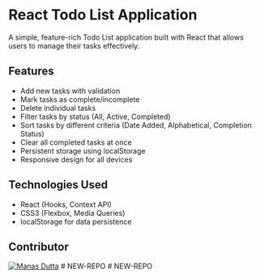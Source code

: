 # React Todo List Application

A simple, feature-rich Todo List application built with React that allows users to manage their tasks effectively.

## Features

- Add new tasks with validation
- Mark tasks as complete/incomplete
- Delete individual tasks
- Filter tasks by status (All, Active, Completed)
- Sort tasks by different criteria (Date Added, Alphabetical, Completion Status)
- Clear all completed tasks at once
- Persistent storage using localStorage
- Responsive design for all devices


## Technologies Used

- React (Hooks, Context API)
- CSS3 (Flexbox, Media Queries)
- localStorage for data persistence



## Contributor

[![Manas Dutta](https://avatars.githubusercontent.com/u/122201926?size=50)](https://github.com/manasdutta04 "Manas on GitHub") #   N E W - R E P O  
 #   N E W - R E P O  
 